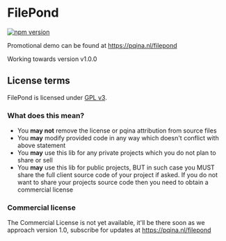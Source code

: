 # FilePond

[![npm version](https://badge.fury.io/js/filepond.svg)](https://badge.fury.io/js/filepond)

Promotional demo can be found at https://pqina.nl/filepond

Working towards version v1.0.0




## License terms

FilePond is licensed under [GPL v3](https://opensource.org/licenses/GPL-3.0). 


### What does this mean?

- You **may not** remove the license or pqina attribution from source files
- You **may** modify provided code in any way which doesn't conflict with above statement
- You **may** use this lib for any private projects which you do not plan to share or sell
- You **may** use this lib for public projects, BUT in such case you MUST share the full client source code of your project if asked. If you do not want to share your projects source code then you need to obtain a commercial license


### Commercial license

The Commercial License is not yet available, it'll be there soon as we approach version 1.0, subscribe for updates at https://pqina.nl/filepond
